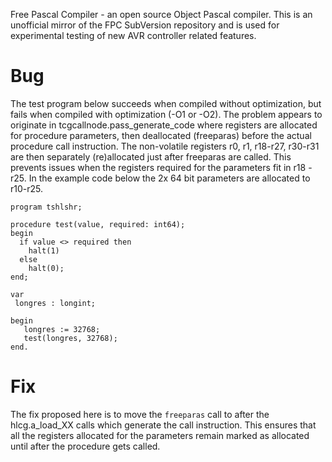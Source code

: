 Free Pascal Compiler - an open source Object Pascal compiler. This is an unofficial mirror of the FPC SubVersion repository and is used for experimental testing of new AVR controller related features.

# Bug
The test program below succeeds when compiled without optimization, but fails when compiled with optimization (-O1 or -O2). The problem appears to originate in tcgcallnode.pass_generate_code where registers are allocated for procedure parameters, then deallocated (freeparas) before the actual procedure call instruction. The non-volatile registers r0, r1, r18-r27, r30-r31 are then separately (re)allocated just after freeparas are called.  This prevents issues when the registers required for the parameters fit in r18 - r25.  In the example code below the 2x 64 bit parameters are allocated to r10-r25.

```
program tshlshr;

procedure test(value, required: int64);
begin
  if value <> required then
    halt(1)
  else
    halt(0);
end;

var
 longres : longint;

begin
   longres := 32768;
   test(longres, 32768);
end.
```

# Fix
The fix proposed here is to move the `freeparas` call to after the hlcg.a_load_XX calls which generate the call instruction.  This ensures that all the registers allocated for the parameters remain marked as allocated until after the procedure gets called.
